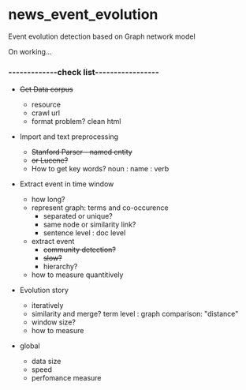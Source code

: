 # news_event_evolution
Event evolution detection based on Graph network model

On working...

### -------------check list-----------------
* <del> Get Data corpus 
  - resource 
  - crawl url
  - format problem? clean html
  </del>

* Import and text preprocessing
  - <del> Stanford Parser - named entity</del>
  - <del> or Lucene? </del>
  - How to get key words? noun : name : verb

* Extract event in time window
  - how long?
  - represent graph: terms and co-occurence
    - separated or unique?
    - same node or similarity link?
    - sentence level : doc level
  - extract event
    - <del> community detection? </del>
    - <del> slow? </del>
    - hierarchy?
  - how to measure quantitively

* Evolution story
  - iteratively
  - similarity and merge? term level : graph comparison: "distance"
  - window size?
  - how to measure
* global
  - data size
  - speed
  - perfomance measure
